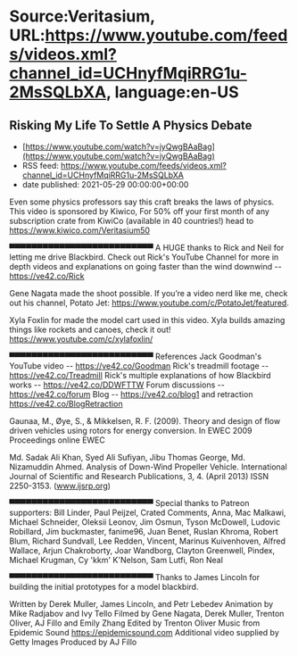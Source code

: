 # Source:Veritasium, URL:https://www.youtube.com/feeds/videos.xml?channel_id=UCHnyfMqiRRG1u-2MsSQLbXA, language:en-US

## Risking My Life To Settle A Physics Debate
 - [https://www.youtube.com/watch?v=jyQwgBAaBag](https://www.youtube.com/watch?v=jyQwgBAaBag)
 - RSS feed: https://www.youtube.com/feeds/videos.xml?channel_id=UCHnyfMqiRRG1u-2MsSQLbXA
 - date published: 2021-05-29 00:00:00+00:00

Even some physics professors say this craft breaks the laws of physics. This video is sponsored by Kiwico, For 50% off your first month of any subscription crate from KiwiCo (available in 40 countries!) head to https://www.kiwico.com/Veritasium50 

 ▀▀▀▀▀▀▀▀▀▀▀▀▀▀▀▀▀▀▀▀▀▀▀▀▀▀ 
A HUGE thanks to Rick and Neil for letting me drive Blackbird. Check out Rick's YouTube Channel for more in depth videos and explanations on going faster than the wind downwind -- https://ve42.co/Rick 

Gene Nagata made the shoot possible. If you’re a video nerd like me, check out his channel, Potato Jet: https://www.youtube.com/c/PotatoJet/featured. 

Xyla Foxlin for made the model cart used in this video. Xyla builds amazing things like rockets and canoes, check it out!  https://www.youtube.com/c/xylafoxlin/

▀▀▀▀▀▀▀▀▀▀▀▀▀▀▀▀▀▀▀▀▀▀▀▀▀▀ 
References
Jack Goodman's YouTube video -- https://ve42.co/Goodman
Rick's treadmill footage -- https://ve42.co/Treadmill
Rick's multiple explanations of how Blackbird works -- https://ve42.co/DDWFTTW
Forum discussions -- https://ve42.co/forum Blog -- https://ve42.co/blog1 and retraction https://ve42.co/BlogRetraction

Gaunaa, M., Øye, S., & Mikkelsen, R. F. (2009). Theory and design of flow driven vehicles using rotors for energy conversion. In EWEC 2009 Proceedings online EWEC  

Md. Sadak Ali Khan, Syed Ali Sufiyan, Jibu Thomas George, Md. Nizamuddin Ahmed. Analysis of Down-Wind Propeller Vehicle. International Journal of Scientific and Research Publications, 3, 4. (April 2013) ISSN 2250-3153. (www.ijsrp.org)

 ▀▀▀▀▀▀▀▀▀▀▀▀▀▀▀▀▀▀▀▀▀▀▀▀▀▀ 
Special thanks to Patreon supporters: Bill Linder, Paul Peijzel, Crated Comments, Anna, Mac Malkawi, Michael Schneider, Oleksii Leonov, Jim Osmun, Tyson McDowell, Ludovic Robillard, Jim buckmaster, fanime96, Juan Benet, Ruslan Khroma, Robert Blum, Richard Sundvall, Lee Redden, Vincent, Marinus Kuivenhoven, Alfred Wallace, Arjun Chakroborty, Joar Wandborg, Clayton Greenwell, Pindex, Michael Krugman, Cy 'kkm' K'Nelson, Sam Lutfi, Ron Neal

 ▀▀▀▀▀▀▀▀▀▀▀▀▀▀▀▀▀▀▀▀▀▀▀▀▀▀ 
Thanks to James Lincoln for building the initial prototypes for a model blackbird.

Written by Derek Muller, James Lincoln, and Petr Lebedev
Animation by Mike Radjabov and Ivy Tello
Filmed by Gene Nagata, Derek Muller, Trenton Oliver, AJ Fillo and Emily Zhang
Edited by Trenton Oliver 
Music from Epidemic Sound https://epidemicsound.com
Additional video supplied by Getty Images 
Produced by AJ Fillo

